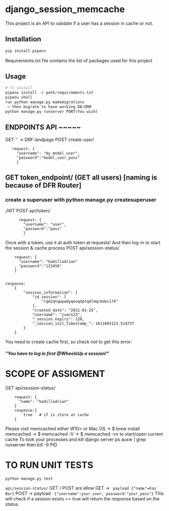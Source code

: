 # django_session_memcache
This project is an API to validate if a user has a session in cache or not.
## Installation
```bash
pip install pipenv
```
  
Requirements.txt file contains the list of packages used for this project
## Usage
```python
# To install
pipenv install -r path/requirements.txt
pipenv shell
run python manage.py makemigrations 
-> then migrate to have working DB/ORM
python manage.py runserver PORT(You wish)
```
## ENDPOINTS API ~~~~~
GET '' -> DRF landpage
POST create-user/ 
   ``` 
      request: {
        "username": "my_model_user",
        "password":"model_user_pass"
        }
```
##  GET token_endpoint/  (GET all users) [naming is because of DFR Router]
### create a superuser with python manage.py createsuperuser
JWT POST api/token/   
```
      request: {
        "username": "user",
        "password":"pass"
        }
```
Once with a token, use it at auth token at requests!
And then log-in to start the session & cache process
POST api/session-status/  
```
    request: {
      "username": "badilladrian"
    , "password":"123456"
    }
```
```
    
response:
    {
        "session_information": {
            "id_session": [
                "rqm2qtqwpwdyqeuqdptqdlmqckdmi17k"
            ],
            "created_date": "2021-01-25",
            "username": "juan123",
            "_session_expiry": 120,
            "_session_init_timestamp_": 1611603123.514737
        }
    }
```
You need to create cache first,
so check not to get this error:
##### "You have to log in first @WheelsUp a session!"
# SCOPE OF ASSIGMENT 
GET api/session-status/  
```
    request: {
      "name": "badilladrian"
    }
    response:{
        true   # if is store at cache
    }
```
Please visit memcached either W10> or Mac OS
-> $ brew install memcached
-> $ memcached -V
-> $ memcached -vv to start/open current cache
To look your processes and kill django server 
ps auxw | grep runserver 
then kill -9 PID 
# TO RUN UNIT TESTS
```
python manage.py test
```
```api/session-status/``` GET / POST are allow
GET -> ```
 payload {"name"=Foo Bar}```
POST -> payload ```
{"username":your_user, password:"your_pass"}```
This will check if a session exists == true
will return the response based on the status. 
